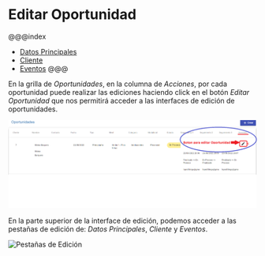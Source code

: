 # Editar Oportunidad

@@@index
* [Datos Principales](datos_principales.md)
* [Cliente](cliente.md)
* [Eventos](eventos.md)
@@@

En la grilla de *Oportunidades*, en la columna de *Acciones*, por cada oportunidad puede realizar las ediciones haciendo click en el botón *Editar Oportunidad* que nos permitirá acceder a las interfaces de edición de oportunidades.

![Editar Oportunidad](img/editar_oportunidad.png)

En la parte superior de la interface de edición, podemos acceder a las pestañas de edición de: *Datos Principales*, *Cliente* y *Eventos*.

![Pestañas de Edición](img/pestañas_a_editar.png)
